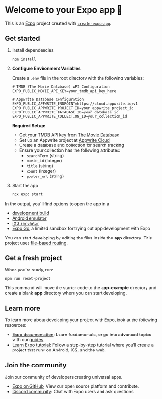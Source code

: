 # Welcome to your Expo app 👋

This is an [Expo](https://expo.dev) project created with [`create-expo-app`](https://www.npmjs.com/package/create-expo-app).

## Get started

1. Install dependencies

   ```bash
   npm install
   ```

2. **Configure Environment Variables**

   Create a `.env` file in the root directory with the following variables:

   ```env
   # TMDB (The Movie Database) API Configuration
   EXPO_PUBLIC_MOVIE_API_KEY=your_tmdb_api_key_here

   # Appwrite Database Configuration
   EXPO_PUBLIC_APPWRITE_ENDPOINT=https://cloud.appwrite.io/v1
   EXPO_PUBLIC_APPWRITE_PROJECT_ID=your_appwrite_project_id
   EXPO_PUBLIC_APPWRITE_DATABASE_ID=your_database_id
   EXPO_PUBLIC_APPWRITE_COLLECTION_ID=your_collection_id
   ```

   **Required Setup:**

   - Get your TMDB API key from [The Movie Database](https://www.themoviedb.org/settings/api)
   - Set up an Appwrite project at [Appwrite Cloud](https://cloud.appwrite.io)
   - Create a database and collection for search tracking
   - Ensure your collection has the following attributes:
     - `searchTerm` (string)
     - `movie_id` (integer)
     - `title` (string)
     - `count` (integer)
     - `poster_url` (string)

3. Start the app

   ```bash
   npx expo start
   ```

In the output, you'll find options to open the app in a

- [development build](https://docs.expo.dev/develop/development-builds/introduction/)
- [Android emulator](https://docs.expo.dev/workflow/android-studio-emulator/)
- [iOS simulator](https://docs.expo.dev/workflow/ios-simulator/)
- [Expo Go](https://expo.dev/go), a limited sandbox for trying out app development with Expo

You can start developing by editing the files inside the **app** directory. This project uses [file-based routing](https://docs.expo.dev/router/introduction).

## Get a fresh project

When you're ready, run:

```bash
npm run reset-project
```

This command will move the starter code to the **app-example** directory and create a blank **app** directory where you can start developing.

## Learn more

To learn more about developing your project with Expo, look at the following resources:

- [Expo documentation](https://docs.expo.dev/): Learn fundamentals, or go into advanced topics with our [guides](https://docs.expo.dev/guides).
- [Learn Expo tutorial](https://docs.expo.dev/tutorial/introduction/): Follow a step-by-step tutorial where you'll create a project that runs on Android, iOS, and the web.

## Join the community

Join our community of developers creating universal apps.

- [Expo on GitHub](https://github.com/expo/expo): View our open source platform and contribute.
- [Discord community](https://chat.expo.dev): Chat with Expo users and ask questions.
